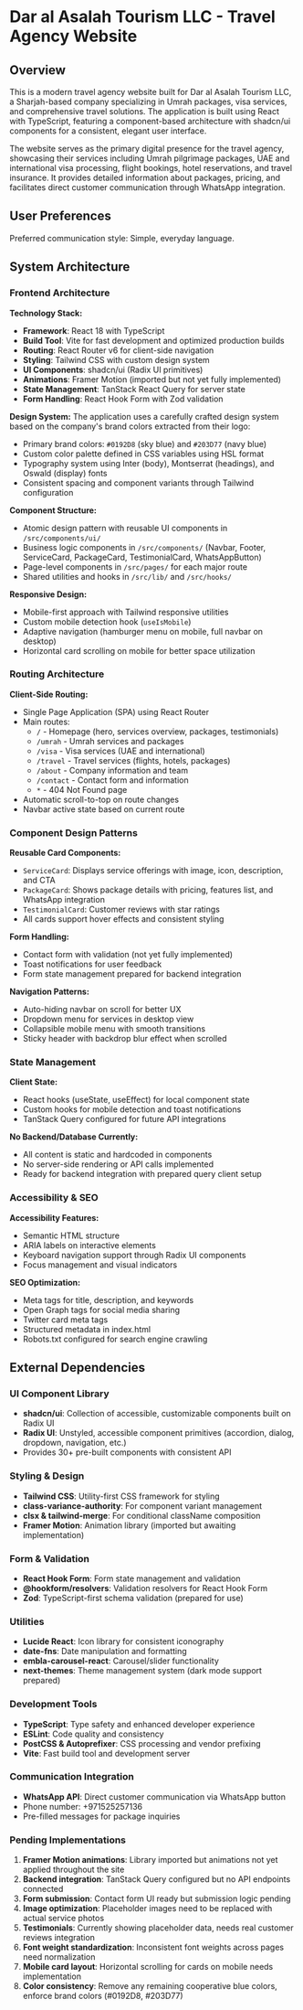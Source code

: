 # Dar al Asalah Tourism LLC - Travel Agency Website

## Overview

This is a modern travel agency website built for Dar al Asalah Tourism LLC, a Sharjah-based company specializing in Umrah packages, visa services, and comprehensive travel solutions. The application is built using React with TypeScript, featuring a component-based architecture with shadcn/ui components for a consistent, elegant user interface.

The website serves as the primary digital presence for the travel agency, showcasing their services including Umrah pilgrimage packages, UAE and international visa processing, flight bookings, hotel reservations, and travel insurance. It provides detailed information about packages, pricing, and facilitates direct customer communication through WhatsApp integration.

## User Preferences

Preferred communication style: Simple, everyday language.

## System Architecture

### Frontend Architecture

**Technology Stack:**
- **Framework**: React 18 with TypeScript
- **Build Tool**: Vite for fast development and optimized production builds
- **Routing**: React Router v6 for client-side navigation
- **Styling**: Tailwind CSS with custom design system
- **UI Components**: shadcn/ui (Radix UI primitives)
- **Animations**: Framer Motion (imported but not yet fully implemented)
- **State Management**: TanStack React Query for server state
- **Form Handling**: React Hook Form with Zod validation

**Design System:**
The application uses a carefully crafted design system based on the company's brand colors extracted from their logo:
- Primary brand colors: `#0192D8` (sky blue) and `#203D77` (navy blue)
- Custom color palette defined in CSS variables using HSL format
- Typography system using Inter (body), Montserrat (headings), and Oswald (display) fonts
- Consistent spacing and component variants through Tailwind configuration

**Component Structure:**
- Atomic design pattern with reusable UI components in `/src/components/ui/`
- Business logic components in `/src/components/` (Navbar, Footer, ServiceCard, PackageCard, TestimonialCard, WhatsAppButton)
- Page-level components in `/src/pages/` for each major route
- Shared utilities and hooks in `/src/lib/` and `/src/hooks/`

**Responsive Design:**
- Mobile-first approach with Tailwind responsive utilities
- Custom mobile detection hook (`useIsMobile`)
- Adaptive navigation (hamburger menu on mobile, full navbar on desktop)
- Horizontal card scrolling on mobile for better space utilization

### Routing Architecture

**Client-Side Routing:**
- Single Page Application (SPA) using React Router
- Main routes:
  - `/` - Homepage (hero, services overview, packages, testimonials)
  - `/umrah` - Umrah services and packages
  - `/visa` - Visa services (UAE and international)
  - `/travel` - Travel services (flights, hotels, packages)
  - `/about` - Company information and team
  - `/contact` - Contact form and information
  - `*` - 404 Not Found page
- Automatic scroll-to-top on route changes
- Navbar active state based on current route

### Component Design Patterns

**Reusable Card Components:**
- `ServiceCard`: Displays service offerings with image, icon, description, and CTA
- `PackageCard`: Shows package details with pricing, features list, and WhatsApp integration
- `TestimonialCard`: Customer reviews with star ratings
- All cards support hover effects and consistent styling

**Form Handling:**
- Contact form with validation (not yet fully implemented)
- Toast notifications for user feedback
- Form state management prepared for backend integration

**Navigation Patterns:**
- Auto-hiding navbar on scroll for better UX
- Dropdown menu for services in desktop view
- Collapsible mobile menu with smooth transitions
- Sticky header with backdrop blur effect when scrolled

### State Management

**Client State:**
- React hooks (useState, useEffect) for local component state
- Custom hooks for mobile detection and toast notifications
- TanStack Query configured for future API integrations

**No Backend/Database Currently:**
- All content is static and hardcoded in components
- No server-side rendering or API calls implemented
- Ready for backend integration with prepared query client setup

### Accessibility & SEO

**Accessibility Features:**
- Semantic HTML structure
- ARIA labels on interactive elements
- Keyboard navigation support through Radix UI components
- Focus management and visual indicators

**SEO Optimization:**
- Meta tags for title, description, and keywords
- Open Graph tags for social media sharing
- Twitter card meta tags
- Structured metadata in index.html
- Robots.txt configured for search engine crawling

## External Dependencies

### UI Component Library
- **shadcn/ui**: Collection of accessible, customizable components built on Radix UI
- **Radix UI**: Unstyled, accessible component primitives (accordion, dialog, dropdown, navigation, etc.)
- Provides 30+ pre-built components with consistent API

### Styling & Design
- **Tailwind CSS**: Utility-first CSS framework for styling
- **class-variance-authority**: For component variant management
- **clsx & tailwind-merge**: For conditional className composition
- **Framer Motion**: Animation library (imported but awaiting implementation)

### Form & Validation
- **React Hook Form**: Form state management and validation
- **@hookform/resolvers**: Validation resolvers for React Hook Form
- **Zod**: TypeScript-first schema validation (prepared for use)

### Utilities
- **Lucide React**: Icon library for consistent iconography
- **date-fns**: Date manipulation and formatting
- **embla-carousel-react**: Carousel/slider functionality
- **next-themes**: Theme management system (dark mode support prepared)

### Development Tools
- **TypeScript**: Type safety and enhanced developer experience
- **ESLint**: Code quality and consistency
- **PostCSS & Autoprefixer**: CSS processing and vendor prefixing
- **Vite**: Fast build tool and development server

### Communication Integration
- **WhatsApp API**: Direct customer communication via WhatsApp button
- Phone number: +971525257136
- Pre-filled messages for package inquiries

### Pending Implementations
1. **Framer Motion animations**: Library imported but animations not yet applied throughout the site
2. **Backend integration**: TanStack Query configured but no API endpoints connected
3. **Form submission**: Contact form UI ready but submission logic pending
4. **Image optimization**: Placeholder images need to be replaced with actual service photos
5. **Testimonials**: Currently showing placeholder data, needs real customer reviews integration
6. **Font weight standardization**: Inconsistent font weights across pages need normalization
7. **Mobile card layout**: Horizontal scrolling for cards on mobile needs implementation
8. **Color consistency**: Remove any remaining cooperative blue colors, enforce brand colors (#0192D8, #203D77)